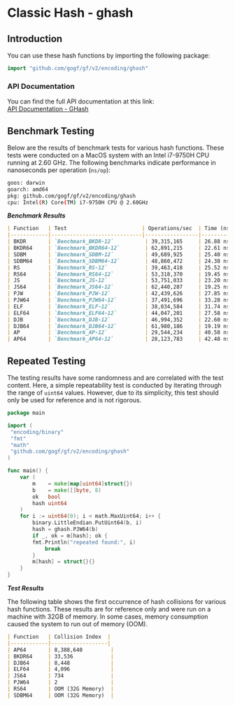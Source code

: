 # Classic Hash - ghash

## Introduction

You can use these hash functions by importing the following package:

```go
import "github.com/gogf/gf/v2/encoding/ghash"
```

### API Documentation

You can find the full API documentation at this link:  
[API Documentation - GHash](https://pkg.go.dev/github.com/gogf/gf/v2/encoding/ghash)

## Benchmark Testing

Below are the results of benchmark tests for various hash functions. These tests were conducted on a MacOS system with an Intel i7-9750H CPU running at 2.60 GHz. The following benchmarks indicate performance in nanoseconds per operation (`ns/op`):

```bash
goos: darwin  
goarch: amd64  
pkg: github.com/gogf/gf/v2/encoding/ghash  
cpu: Intel(R) Core(TM) i7-9750H CPU @ 2.60GHz
```

***Benchmark Results***

```markdown
| Function   | Test                        | Operations/sec  | Time (ns/op) |
|------------|-----------------------------|-----------------|--------------|
| BKDR       | `Benchmark_BKDR-12`          | 39,315,165     | 26.88 ns/op  |
| BKDR64     | `Benchmark_BKDR64-12`        | 62,891,215     | 22.61 ns/op  |
| SDBM       | `Benchmark_SDBM-12`          | 49,689,925     | 25.40 ns/op  |
| SDBM64     | `Benchmark_SDBM64-12`        | 48,860,472     | 24.38 ns/op  |
| RS         | `Benchmark_RS-12`            | 39,463,418     | 25.52 ns/op  |
| RS64       | `Benchmark_RS64-12`          | 53,318,370     | 19.45 ns/op  |
| JS         | `Benchmark_JS-12`            | 53,751,033     | 23.20 ns/op  |
| JS64       | `Benchmark_JS64-12`          | 62,440,287     | 19.25 ns/op  |
| PJW        | `Benchmark_PJW-12`           | 42,439,626     | 27.85 ns/op  |
| PJW64      | `Benchmark_PJW64-12`         | 37,491,696     | 33.28 ns/op  |
| ELF        | `Benchmark_ELF-12`           | 38,034,584     | 31.74 ns/op  |
| ELF64      | `Benchmark_ELF64-12`         | 44,047,201     | 27.58 ns/op  |
| DJB        | `Benchmark_DJB-12`           | 46,994,352     | 22.60 ns/op  |
| DJB64      | `Benchmark_DJB64-12`         | 61,980,186     | 19.19 ns/op  |
| AP         | `Benchmark_AP-12`            | 29,544,234     | 40.58 ns/op  |
| AP64       | `Benchmark_AP64-12`          | 28,123,783     | 42.48 ns/op  |
```

## Repeated Testing

The testing results have some randomness and are correlated with the test content. Here, a simple repeatability test is conducted by iterating through the range of `uint64` values. However, due to its simplicity, this test should only be used for reference and is not rigorous.

```go
package main

import (
 "encoding/binary"
 "fmt"
 "math"
 "github.com/gogf/gf/v2/encoding/ghash"
)

func main() {
    var (
        m    = make(map[uint64]struct{})
        b    = make([]byte, 8)
        ok   bool
        hash uint64
    )
    for i := uint64(0); i < math.MaxUint64; i++ {
        binary.LittleEndian.PutUint64(b, i)
        hash = ghash.PJW64(b)
        if _, ok = m[hash]; ok {
        fmt.Println("repeated found:", i)
            break
        }
        m[hash] = struct{}{}
    }
}
```

***Test Results***

The following table shows the first occurrence of hash collisions for various hash functions. These results are for reference only and were run on a machine with 32GB of memory. In some cases, memory consumption caused the system to run out of memory (OOM).

```markdown
| Function   | Collision Index  |  
|------------|------------------|  
| AP64       | 8,388,640         |  
| BKDR64     | 33,536            |  
| DJB64      | 8,448             |  
| ELF64      | 4,096             |  
| JS64       | 734               |  
| PJW64      | 2                 |  
| RS64       | OOM (32G Memory)  |  
| SDBM64     | OOM (32G Memory)  |
```

